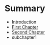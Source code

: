 # Summary

* [Introduction](README.md)
* [First Chapter](chapter1.md)
* [Second Chapter](second_chapter.md)
* subchapter1

